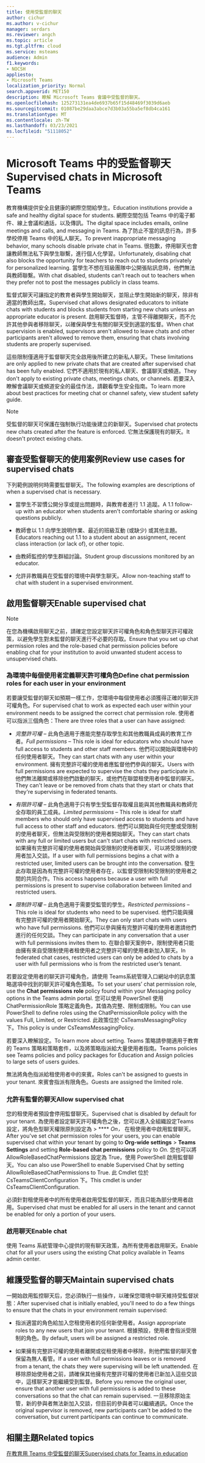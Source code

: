 ```yaml
---
title: 使用受監督的聊天
author: cichur
ms.author: v-cichur
manager: serdars
ms.reviewer: angch
ms.topic: article
ms.tgt.pltfrm: cloud
ms.service: msteams
audience: Admin
f1.keywords:
- NOCSH
appliesto:
- Microsoft Teams
localization_priority: Normal
search.appverid: MET150
description: 瞭解 Microsoft Teams 會議中受監督的聊天。
ms.openlocfilehash: 125273131ea4de6937b65f15d48469f3039d6aeb
ms.sourcegitcommit: 01087be29daa3abce7d3b03a55ba5ef8db4ca161
ms.translationtype: MT
ms.contentlocale: zh-TW
ms.lasthandoff: 03/23/2021
ms.locfileid: "51118052"
---
```

# <a name="supervised-chats-in-microsoft-teams"></a><span data-ttu-id="623a8-103">Microsoft Teams 中的受監督聊天</span><span class="sxs-lookup"><span data-stu-id="623a8-103">Supervised chats in Microsoft Teams</span></span>

<span data-ttu-id="623a8-104">教育機構提供安全且健康的網際空間給學生。</span><span class="sxs-lookup"><span data-stu-id="623a8-104">Education institutions provide a safe and healthy digital space for students.</span></span> <span data-ttu-id="623a8-105">網際空間包括 Teams 中的電子郵件、線上會議和通話，以及傳訊。</span><span class="sxs-lookup"><span data-stu-id="623a8-105">The digital space includes emails, online meetings and calls, and messaging in Teams.</span></span> <span data-ttu-id="623a8-106">為了防止不當的訊息行為，許多學校停用 Teams 中的私人聊天。</span><span class="sxs-lookup"><span data-stu-id="623a8-106">To prevent inappropriate messaging behavior, many schools disable private chat in Teams.</span></span> <span data-ttu-id="623a8-107">很抱歉，停用聊天也會讓教師無法私下與學生聯繫，進行個人化學習。</span><span class="sxs-lookup"><span data-stu-id="623a8-107">Unfortunately, disabling chat also blocks the opportunity for teachers to reach out to students privately for personalized learning.</span></span> <span data-ttu-id="623a8-108">當學生不想在班級團隊中公開張貼訊息時，他們無法與教師聯繫。</span><span class="sxs-lookup"><span data-stu-id="623a8-108">With chat disabled, students can't reach out to teachers when they prefer not to post the messages publicly in class teams.</span></span>

<span data-ttu-id="623a8-109">監督式聊天可讓指定的教育者與學生開始聊天，並阻止學生開始新的聊天，除非有適當的教師出席。</span><span class="sxs-lookup"><span data-stu-id="623a8-109">Supervised chat allows designated educators to initiate chats with students and blocks students from starting new chats unless an appropriate educator is present.</span></span> <span data-ttu-id="623a8-110">啟用聊天監督時，主管不得離開聊天，而不允許其他參與者移除聊天，以確保與學生有關的聊天受到適當的監督。</span><span class="sxs-lookup"><span data-stu-id="623a8-110">When chat supervision is enabled, supervisors aren't allowed to leave chats and other participants aren't allowed to remove them, ensuring that chats involving students are properly supervised.</span></span>

<span data-ttu-id="623a8-111">這些限制僅適用于監督聊天完全啟用後所建立的新私人聊天。</span><span class="sxs-lookup"><span data-stu-id="623a8-111">These limitations are only applied to new private chats that are created after supervised chat has been fully enabled.</span></span> <span data-ttu-id="623a8-112">它們不適用於現有的私人聊天、會議聊天或頻道。</span><span class="sxs-lookup"><span data-stu-id="623a8-112">They don't apply to existing private chats, meetings chats, or channels.</span></span> <span data-ttu-id="623a8-113">若要深入瞭解會議聊天或頻道安全的最佳作法，請觀看學生安全指南。</span><span class="sxs-lookup"><span data-stu-id="623a8-113">To learn more about best practices for meeting chat or channel safety, view student safety guide.</span></span>

> [!Note]
> <span data-ttu-id="623a8-114">受監督的聊天可保護在強制執行功能後建立的新聊天。</span><span class="sxs-lookup"><span data-stu-id="623a8-114">Supervised chat protects new chats created after the feature is enforced.</span></span>  <span data-ttu-id="623a8-115">它無法保護現有的聊天。</span><span class="sxs-lookup"><span data-stu-id="623a8-115">It doesn't protect existing chats.</span></span>

## <a name="review-use-cases-for-supervised-chats"></a><span data-ttu-id="623a8-116">審查受監督聊天的使用案例</span><span class="sxs-lookup"><span data-stu-id="623a8-116">Review use cases for supervised chats</span></span>

<span data-ttu-id="623a8-117">下列範例說明何時需要監督聊天。</span><span class="sxs-lookup"><span data-stu-id="623a8-117">The following examples are descriptions of when a supervised chat is necessary.</span></span>

- <span data-ttu-id="623a8-118">當學生不習慣公開分享或提出問題時，與教育者進行 1.1 追蹤。</span><span class="sxs-lookup"><span data-stu-id="623a8-118">A 1.1 follow-up with an educator when students aren't comfortable sharing or asking questions publicly.</span></span>

- <span data-ttu-id="623a8-119">教師會以 1.1 向學生說明作業、最近的班級互動 (或缺少) 或其他主題。</span><span class="sxs-lookup"><span data-stu-id="623a8-119">Educators reaching out 1.1 to a student about an assignment, recent class interaction (or lack of), or other topic.</span></span>

- <span data-ttu-id="623a8-120">由教師監控的學生群組討論。</span><span class="sxs-lookup"><span data-stu-id="623a8-120">Student group discussions monitored by an educator.</span></span>

- <span data-ttu-id="623a8-121">允許非教職員在受監督的環境中與學生聊天。</span><span class="sxs-lookup"><span data-stu-id="623a8-121">Allow non-teaching staff to chat with student in a supervised environment.</span></span>

## <a name="enable-supervised-chat"></a><span data-ttu-id="623a8-122">啟用監督聊天</span><span class="sxs-lookup"><span data-stu-id="623a8-122">Enable supervised chat</span></span>

> [!Note]
> <span data-ttu-id="623a8-123">在您為機構啟用聊天之前，請確定您設定聊天許可權角色和角色型聊天許可權政策，以避免學生對未監督的聊天進行不必要的存取。</span><span class="sxs-lookup"><span data-stu-id="623a8-123">Ensure that you set up chat permission roles and the role-based chat permission policies before enabling chat for your institution to avoid unwanted student access to unsupervised chats.</span></span>

### <a name="define-chat-permission-roles-for-each-user-in-your-environment"></a><span data-ttu-id="623a8-124">為環境中每個使用者定義聊天許可權角色</span><span class="sxs-lookup"><span data-stu-id="623a8-124">Define chat permission roles for each user in your environment</span></span>

<span data-ttu-id="623a8-125">若要讓受監督的聊天如預期一樣工作，您環境中每個使用者必須獲得正確的聊天許可權角色。</span><span class="sxs-lookup"><span data-stu-id="623a8-125">For supervised chat to work as expected each user within your environment needs to be assigned the correct chat permission role.</span></span> <span data-ttu-id="623a8-126">使用者可以指派三個角色：</span><span class="sxs-lookup"><span data-stu-id="623a8-126">There are three roles that a user can have assigned:</span></span>

- <span data-ttu-id="623a8-127">*完整許可權* – 此角色適用于應能完整存取學生和其他教職員成員的教育工作者。</span><span class="sxs-lookup"><span data-stu-id="623a8-127">*Full permissions* – This role is ideal for educators who should have full access to students and other staff members.</span></span> <span data-ttu-id="623a8-128">他們可以開始與環境中的任何使用者聊天。</span><span class="sxs-lookup"><span data-stu-id="623a8-128">They can start chats with any user within your environment.</span></span> <span data-ttu-id="623a8-129">擁有完整許可權的使用者應監督他們參與的聊天。</span><span class="sxs-lookup"><span data-stu-id="623a8-129">Users with full permissions are expected to supervise the chats they participate in.</span></span> <span data-ttu-id="623a8-130">他們無法離開或移除他們啟動的聊天，或他們在聯盟租使用者中監督的聊天。</span><span class="sxs-lookup"><span data-stu-id="623a8-130">They can't leave or be removed from chats that they start or chats that they're supervising in federated tenants.</span></span>

- <span data-ttu-id="623a8-131">*有限許可權* – 此角色適用于只有學生受監督存取權且能與其他教職員和教師完全存取的員工成員。</span><span class="sxs-lookup"><span data-stu-id="623a8-131">*Limited permissions* – This role is ideal for staff members who should only have supervised access to students and have full access to other staff and educators.</span></span> <span data-ttu-id="623a8-132">他們可以開始與任何完整或受限制的使用者聊天，但無法與受限制的使用者開始聊天。</span><span class="sxs-lookup"><span data-stu-id="623a8-132">They can start chats with any full or limited users but can't start chats with restricted users.</span></span> <span data-ttu-id="623a8-133">如果擁有完整許可權的使用者開始與受限制的使用者聊天，可以將受限制的使用者加入交談。</span><span class="sxs-lookup"><span data-stu-id="623a8-133">If a user with full permissions begins a chat with a restricted user, limited users can be brought into the conversation.</span></span> <span data-ttu-id="623a8-134">發生此存取是因為有完整許可權的使用者存在，以監督受限制和受限制的使用者之間的共同合作。</span><span class="sxs-lookup"><span data-stu-id="623a8-134">This access happens because a user with full permissions is present to supervise collaboration between limited and restricted users.</span></span>

- <span data-ttu-id="623a8-135">*限制許可權* – 此角色適用于需要受監管的學生。</span><span class="sxs-lookup"><span data-stu-id="623a8-135">*Restricted permissions* – This role is ideal for students who need to be supervised.</span></span> <span data-ttu-id="623a8-136">他們只能與擁有完整許可權的使用者開始聊天。</span><span class="sxs-lookup"><span data-stu-id="623a8-136">They can only start chats with users who have full permissions.</span></span> <span data-ttu-id="623a8-137">他們可以參與擁有完整許可權的使用者邀請他們進行的任何交談。</span><span class="sxs-lookup"><span data-stu-id="623a8-137">They can participate in any conversation that a user with full permissions invites them to.</span></span> <span data-ttu-id="623a8-138">在聯合聊天案例中，限制使用者只能由擁有來自受限制使用者租使用者之完整許可權的使用者新加入聊天。</span><span class="sxs-lookup"><span data-stu-id="623a8-138">In federated chat cases, restricted users can only be added to chats by a user with full permissions who is from the restricted user’s tenant.</span></span>

<span data-ttu-id="623a8-139">若要設定使用者的聊天許可權角色，請使用 Teams系統管理入口網站中的訊息策略選項中找到的聊天許可權角色策略。</span><span class="sxs-lookup"><span data-stu-id="623a8-139">To set your users’ chat permission role, use the **Chat permissions** **role** policy found within your Messaging policy options in the Teams admin portal.</span></span> <span data-ttu-id="623a8-140">您可以使用 PowerShell 使用 ChatPermissionRole 策略定義角色，其值為完整、限制或限制。</span><span class="sxs-lookup"><span data-stu-id="623a8-140">You can use PowerShell to define roles using the ChatPermissionRole policy with the values Full, Limited, or Restricted.</span></span> <span data-ttu-id="623a8-141">此政策位於 CsTeamsMessagingPolicy 下。</span><span class="sxs-lookup"><span data-stu-id="623a8-141">This policy is under CsTeamsMessagingPolicy.</span></span>

<span data-ttu-id="623a8-142">若要深入瞭解設定。</span><span class="sxs-lookup"><span data-stu-id="623a8-142">To learn more about setting.</span></span> <span data-ttu-id="623a8-143">Teams 策略請參閱適用于教育的 Teams 策略和策略套件，以及將策略指派給大量使用者指南。</span><span class="sxs-lookup"><span data-stu-id="623a8-143">Teams policies see Teams policies and policy packages for Education and Assign policies to large sets of users guides.</span></span>

<span data-ttu-id="623a8-144">無法將角色指派給租使用者中的來賓。</span><span class="sxs-lookup"><span data-stu-id="623a8-144">Roles can't be assigned to guests in your tenant.</span></span> <span data-ttu-id="623a8-145">來賓會指派有限角色。</span><span class="sxs-lookup"><span data-stu-id="623a8-145">Guests are assigned the limited role.</span></span>

### <a name="allow-supervised-chat"></a><span data-ttu-id="623a8-146">允許有監督的聊天</span><span class="sxs-lookup"><span data-stu-id="623a8-146">Allow supervised chat</span></span>

<span data-ttu-id="623a8-147">您的租使用者預設會停用監督聊天。</span><span class="sxs-lookup"><span data-stu-id="623a8-147">Supervised chat is disabled by default for your tenant.</span></span> <span data-ttu-id="623a8-148">為使用者設定聊天許可權角色之後，您可以進入全組織設定Teams 設定，將角色型聊天權限原則設定為 &gt; \*\*\*\* *On，* 在租使用者中啟用監督聊天。</span><span class="sxs-lookup"><span data-stu-id="623a8-148">After you've set chat permission roles for your users, you can enable supervised chat within your tenant by going to **Org-wide settings** &gt; **Teams Settings** and setting **Role-based chat permissions** policy to *On.*</span></span> <span data-ttu-id="623a8-149">您也可以將 AllowRoleBasedChatPermissions 設定為 True，使用 PowerShell 啟用監督聊天。</span><span class="sxs-lookup"><span data-stu-id="623a8-149">You can also use PowerShell to enable Supervised Chat by setting AllowRoleBasedChatPermissions to True.</span></span> <span data-ttu-id="623a8-150">此 Cmdlet 位於 CsTeamsClientConfiguration 下。</span><span class="sxs-lookup"><span data-stu-id="623a8-150">This cmdlet is under CsTeamsClientConfiguration.</span></span>

<span data-ttu-id="623a8-151">必須針對租使用者中的所有使用者啟用受監督的聊天，而且只能為部分使用者啟用。</span><span class="sxs-lookup"><span data-stu-id="623a8-151">Supervised chat must be enabled for all users in the tenant and cannot be enabled for only a portion of your users.</span></span>

### <a name="enable-chat"></a><span data-ttu-id="623a8-152">啟用聊天</span><span class="sxs-lookup"><span data-stu-id="623a8-152">Enable chat</span></span>

<span data-ttu-id="623a8-153">使用 Teams 系統管理中心提供的現有聊天政策，為所有使用者啟用聊天。</span><span class="sxs-lookup"><span data-stu-id="623a8-153">Enable chat for all your users using the existing Chat policy available in Teams admin center.</span></span>

## <a name="maintain-supervised-chats"></a><span data-ttu-id="623a8-154">維護受監督的聊天</span><span class="sxs-lookup"><span data-stu-id="623a8-154">Maintain supervised chats</span></span>

<span data-ttu-id="623a8-155">一開始啟用監控聊天后，您必須執行一些操作，以確保您環境中聊天維持受監督狀態：</span><span class="sxs-lookup"><span data-stu-id="623a8-155">After supervised chat is initially enabled, you'll need to do a few things to ensure that the chats in your environment remain supervised:</span></span>

- <span data-ttu-id="623a8-156">指派適當的角色給加入您租使用者的任何新使用者。</span><span class="sxs-lookup"><span data-stu-id="623a8-156">Assign appropriate roles to any new users that join your tenant.</span></span> <span data-ttu-id="623a8-157">根據預設，使用者會指派受限制的角色。</span><span class="sxs-lookup"><span data-stu-id="623a8-157">By default, users will be assigned a restricted role.</span></span>

- <span data-ttu-id="623a8-158">如果擁有完整許可權的使用者離開或從租使用者中移除，則他們監督的聊天會保留為無人看管。</span><span class="sxs-lookup"><span data-stu-id="623a8-158">If a user with full permissions leaves or is removed from a tenant, the chats they were supervising will be left unattended.</span></span> <span data-ttu-id="623a8-159">在移除原始使用者之前，請確保其他擁有完整許可權的使用者已新加入這些交談中，這樣聊天才能繼續受到監督。</span><span class="sxs-lookup"><span data-stu-id="623a8-159">Before you remove the original user, ensure that another user with full permissions is added to these conversations so that the chat can remain supervised.</span></span> <span data-ttu-id="623a8-160">一旦移除原始主管，新的參與者無法新加入交談，但目前的參與者可以繼續通訊。</span><span class="sxs-lookup"><span data-stu-id="623a8-160">Once the original supervisor is removed, new participants can't be added to the conversation, but current participants can continue to communicate.</span></span>

## <a name="related-topics"></a><span data-ttu-id="623a8-161">相關主題</span><span class="sxs-lookup"><span data-stu-id="623a8-161">Related topics</span></span>

[<span data-ttu-id="623a8-162">在教育用 Teams 中受監督的聊天</span><span class="sxs-lookup"><span data-stu-id="623a8-162">Supervised chats for Teams in education</span></span>](https://support.microsoft.com/topic/supervised-chats-in-microsoft-teams-for-education-ad3aaafc-c85a-416f-95f9-d691f419cbb8?storagetype=live)